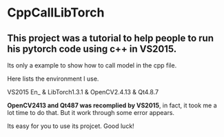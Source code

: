 # CppCallLibTorch
## This project was a tutorial to help people to run his pytorch code using c++ in VS2015.
Its only a example to show how to call model in the cpp file.

Here lists the environment I use.

VS2015 En_ & LibTorch1.3.1 & OpenCV2.4.13 & Qt4.8.7

**OpenCV2413 and Qt487 was recomplied by VS2015**, in fact, it took me a lot time to do that. But it work through some error appears.

Its easy for you to use its projcet. Good luck!

